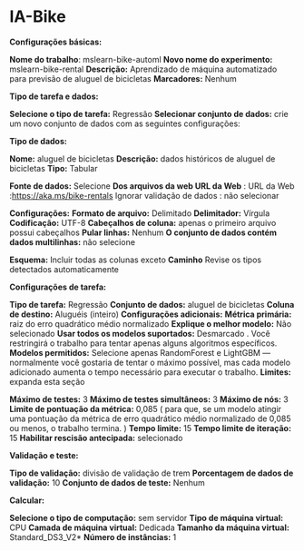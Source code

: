 # IA-Bike

**Configurações básicas:**

**Nome do trabalho**: mslearn-bike-automl
**Novo nome do experimento:**  mslearn-bike-rental
**Descrição:**  Aprendizado de máquina automatizado para previsão de aluguel de bicicletas
**Marcadores:**  Nenhum

**Tipo de tarefa e dados:**

**Selecione o tipo de tarefa:** Regressão
**Selecionar conjunto de dados:**  crie um novo conjunto de dados com as seguintes configurações:
   
   **Tipo de dados:** 

**Nome:**  aluguel de bicicletas
**Descrição:** dados históricos de aluguel de bicicletas
**Tipo:** Tabular

   **Fonte de dados:** 
Selecione **Dos arquivos da web
URL da Web**  :
URL da Web :https://aka.ms/bike-rentals
Ignorar validação de dados : não selecionar

   **Configurações:**
**Formato de arquivo:**  Delimitado
**Delimitador:**  Vírgula
**Codificação:**  UTF-8
**Cabeçalhos de coluna:**  apenas o primeiro arquivo possui cabeçalhos
**Pular linhas:**  Nenhum
**O conjunto de dados contém dados multilinhas:**  não selecione

   **Esquema:** 
Incluir todas as colunas exceto **Caminho** 
Revise os tipos detectados automaticamente




**Configurações de tarefa:**

**Tipo de tarefa:** Regressão
**Conjunto de dados:** aluguel de bicicletas
**Coluna de destino:** Aluguéis (inteiro)
**Configurações adicionais:**
   **Métrica primária:** raiz do erro quadrático médio normalizado
   **Explique o melhor modelo:** Não selecionado
   **Usar todos os modelos suportados:** Desmarcado . Você restringirá o trabalho para tentar apenas alguns algoritmos específicos.
   **Modelos permitidos:** Selecione apenas RandomForest e LightGBM — normalmente você gostaria de tentar o máximo possível, mas cada modelo adicionado aumenta o tempo necessário para executar o trabalho.
**Limites:** expanda esta seção

**Máximo de testes:** 3
**Máximo de testes simultâneos:** 3
**Máximo de nós:** 3
**Limite de pontuação da métrica:** 0,085 ( para que, se um modelo atingir uma pontuação da métrica de erro quadrático médio normalizado de 0,085 ou menos, o trabalho termina. )
**Tempo limite:** 15
**Tempo limite de iteração:** 15
**Habilitar rescisão antecipada:** selecionado

**Validação e teste:**

**Tipo de validação:** divisão de validação de trem
**Porcentagem de dados de validação:** 10
**Conjunto de dados de teste:** Nenhum

**Calcular:**

**Selecione o tipo de computação:** sem servidor
**Tipo de máquina virtual:** CPU
**Camada de máquina virtual:** Dedicada
**Tamanho da máquina virtual:** Standard_DS3_V2*
**Número de instâncias:** 1
